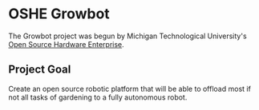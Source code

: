 # OSHE Growbot

The Growbot project was begun by Michigan Technological University's [Open Source Hardware Enterprise](http://openhardware.eit.mtu.edu/).

## Project Goal

Create an open source robotic platform that will be able to offload most if not all tasks of gardening to a fully autonomous robot.
